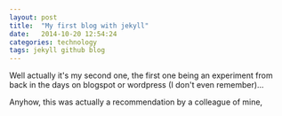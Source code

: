 ```yaml
---
layout: post
title:  "My first blog with jekyll"
date:   2014-10-20 12:54:24
categories: technology
tags: jekyll github blog 
---
```


Well actually it's my second one, the first one being an experiment from back in the days on blogspot or wordpress (I don't even remember)...

Anyhow, this was actually a recommendation by a colleague of mine, 